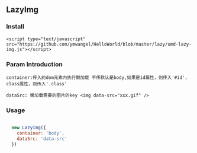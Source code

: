 ## LazyImg

### Install

```
<script type="text/javascript" src="https://github.com/ymwangel/HelloWorld/blob/master/lazy/umd-lazy-img.js"></script>
```

### Param Introduction

```
container:传入的dom元素内执行懒加载 不传默认是body,如果是id属性，则传入'#id'，class属性，则传入'.class'

dataSrc: 懒加载需要的图片的key <img data-src="xxx.gif" />

```


### Usage

```javascript

  new LazyImg({
    container: 'body',
    dataSrc: 'data-src'
  })
  
```